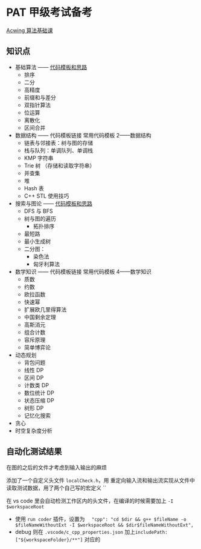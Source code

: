# PAT 甲级考试备考

[Acwing 算法基础课](https://www.acwing.com/activity/content/11/)

## 知识点

- 基础算法 —— [代码模板和思路](./01-基础算法/0-代码模板和思路.md)
  - 排序
  - 二分
  - 高精度
  - 前缀和与差分
  - 双指针算法
  - 位运算
  - 离散化
  - 区间合并
- 数据结构 —— 代码模板链接 常用代码模板 2——数据结构
  - 链表与邻接表：树与图的存储
  - 栈与队列：单调队列、单调栈
  - KMP 字符串
  - Trie 树 （存储和读取字符串）
  - 并查集
  - 堆
  - Hash 表
  - C++ STL 使用技巧
- 搜索与图论 —— [代码模板和思路](./03-搜索与图论/0-代码模板和思路.md)
  - DFS 与 BFS
  - 树与图的遍历
    - 拓扑排序
  - 最短路
  - 最小生成树
  - 二分图：
    - 染色法
    - 匈牙利算法
- 数学知识 —— 代码模板链接 常用代码模板 4——数学知识
  - 质数
  - 约数
  - 欧拉函数
  - 快速幂
  - 扩展欧几里得算法
  - 中国剩余定理
  - 高斯消元
  - 组合计数
  - 容斥原理
  - 简单博弈论
- 动态规划
  - 背包问题
  - 线性 DP
  - 区间 DP
  - 计数类 DP
  - 数位统计 DP
  - 状态压缩 DP
  - 树形 DP
  - 记忆化搜索
- 贪心
- 时空复杂度分析

## 自动化测试结果

在图的之后的文件才考虑到输入输出的麻烦

添加了一个自定义头文件 `localCheck.h`，用 重定向输入流和输出流实现从文件中读取测试数据，用了两个自己写的宏定义 ``

在 vs code 里会自动检测工作区内的头文件，在编译的时候需要加上 `-I $workspaceRoot`

- 使用 `run coder` 插件，设置为 `  "cpp": "cd $dir && g++ $fileName -o $fileNameWithoutExt -I $workspaceRoot && $dir$fileNameWithoutExt",`
- debug 则在 `.vscode/c_cpp_properties.json` 加上`includePath:["${workspaceFolder}/**"]` 对应的
